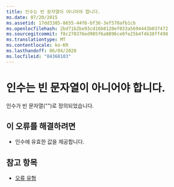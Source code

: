 ```yaml
---
title: 인수는 빈 문자열이 아니어야 합니다.
ms.date: 07/20/2015
ms.assetid: 17dd3385-8655-44f6-bf36-3ef570afb1cb
ms.openlocfilehash: 2bd71b2be93cd16b8120ef033a5694443b037472
ms.sourcegitcommit: f8c270376ed905f6a8896ce0fe25b4f4b38ff498
ms.translationtype: MT
ms.contentlocale: ko-KR
ms.lasthandoff: 06/04/2020
ms.locfileid: "84368103"
---
```

# <a name="argument-cannot-be-an-empty-string"></a>인수는 빈 문자열이 아니어야 합니다.
인수가 빈 문자열("")로 정의되었습니다.  
  
## <a name="to-correct-this-error"></a>이 오류를 해결하려면  
  
- 인수에 유효한 값을 제공합니다.  
  
## <a name="see-also"></a>참고 항목

- [오류 유형](../programming-guide/language-features/error-types.md)
